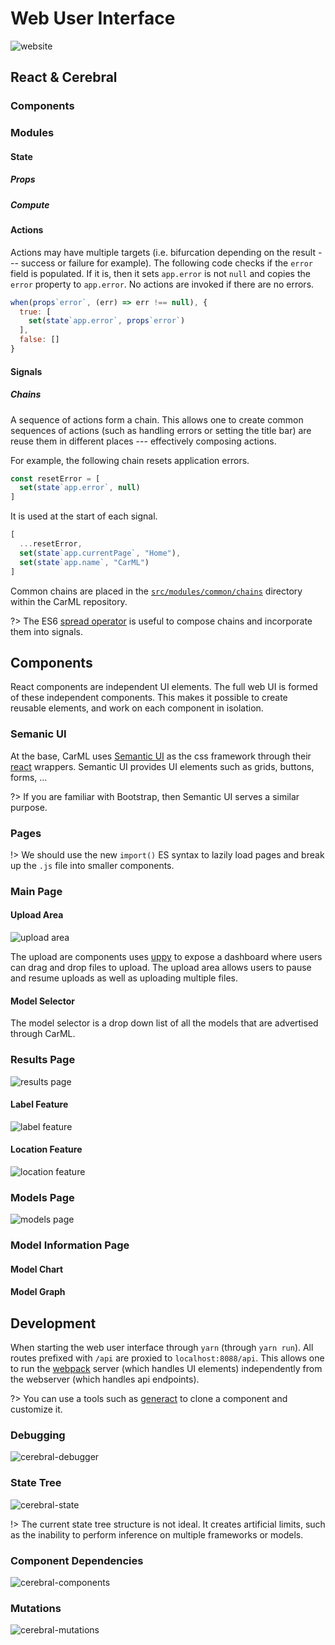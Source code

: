 # Web User Interface

![website](<assets/screenshots/main-page.png|height=247, width=213, align=floated> "CarML Main Page")

## React & Cerebral

### Components

### Modules

#### State

##### Props

##### Compute

#### Actions

Actions may have multiple targets (i.e. bifurcation depending on the result --- success or failure for example). 
The following code checks if the `error` field is populated.
If it is, then it sets `app.error` is not `null` and copies the `error` property to `app.error`.
No actions are invoked if there are no errors.

```.js
when(props`error`, (err) => err !== null), {
  true: [
    set(state`app.error`, props`error`)
  ],
  false: []
}
```

#### Signals

##### Chains

A sequence of actions form a chain.
This allows one to create common sequences of actions (such as handling errors or setting the title bar) are reuse them in different places --- effectively composing actions.

For example, the following chain resets application errors.

```.js
const resetError = [
  set(state`app.error`, null)
]
```

It is used at the start of each signal.

```.js
[
  ...resetError,
  set(state`app.currentPage`, "Home"),
  set(state`app.name`, "CarML")
]
```

Common chains are placed in the [`src/modules/common/chains`](https://github.com/rai-project/carml/tree/master/src/modules/common/chains) directory within the CarML repository.

?> The ES6 [spread operator](https://developer.mozilla.org/en-US/docs/Web/JavaScript/Reference/Operators/Spread_operator) is useful to compose chains and incorporate them into signals.

## Components

React components are independent UI elements.
The full web UI is formed of these independent components.
This makes it possible to create reusable elements, and work on each component in isolation.

### Semanic UI

At the base, CarML uses [Semantic UI](http://semantic-ui.com) as the css framework through their [react](https://react.semantic-ui.com/) wrappers.
Semantic UI provides UI elements such as grids, buttons, forms, ...

?> If you are familiar with Bootstrap, then Semantic UI serves a similar purpose.

### Pages

!> We should use the new `import()` ES syntax to lazily load pages and break up the `.js` file into smaller components.

### Main Page

#### Upload Area

![upload area](<assets/screenshots/upload-area.png|height=185, width=386, align=center> "CarML Upload Area")

The upload are components uses [uppy](https://uppy.io) to expose a dashboard where users can drag and drop files to upload.
The upload area allows users to pause and resume uploads as well as uploading multiple files.

#### Model Selector

The model selector is a drop down list of all the models that are advertised through CarML.

### Results Page

![results page](<assets/screenshots/inference-results-page.png|height=257, width=253, align=center> "Results Page")

#### Label Feature

![label feature](<assets/screenshots/label-feature.png|height=126, width=383, align=center> "Label feature")

#### Location Feature

![location feature](<assets/screenshots/location-feature.png|height=185, width=387, align=center> "Location feature")

### Models Page

![models page](<assets/screenshots/models-page.png|height=257, width=253, align=center> "Models Page")

### Model Information Page

#### Model Chart

#### Model Graph

## Development

When starting the web user interface through `yarn` (through `yarn run`).
All routes prefixed with `/api` are proxied to `localhost:8088/api`. 
This allows one to run the [webpack](https://webpack.js.org/) server (which handles UI elements) independently from the webserver (which handles api endpoints).

?> You can use a tools such as [generact](https://github.com/diegohaz/generact) to clone a component and customize it.

### Debugging

![cerebral-debugger](<assets/screenshots/cerebral-debugger.png|height=325, width=425, align=center> "Cerebral Debugger")

### State Tree

![cerebral-state](<assets/screenshots/cerebral-state.png|height=325, width=425, align=center> "Cerebral State")

!> The current state tree structure is not ideal. It creates artificial limits, such as the inability to perform inference on multiple frameworks or models.

### Component Dependencies

![cerebral-components](<assets/screenshots/cerebral-components.png|height=325, width=425, align=center> "Cerebral Components")

### Mutations

![cerebral-mutations](<assets/screenshots/cerebral-mutations.png|height=325, width=425, align=center> "Cerebral Mutations")

